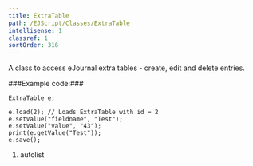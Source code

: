```yaml
---
title: ExtraTable
path: /EJScript/Classes/ExtraTable
intellisense: 1
classref: 1
sortOrder: 316
---
```


A class to access eJournal extra tables - create, edit and delete entries.



###Example code:###


    ExtraTable e;
    
    e.load(2); // Loads ExtraTable with id = 2
    e.setValue("fieldname", "Test");
    e.setValue("value", "43");
    print(e.getValue("Test"));
    e.save();




1. autolist

